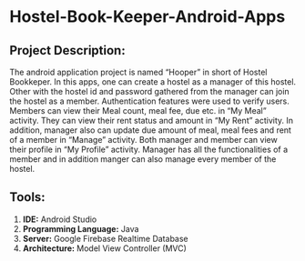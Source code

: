 # Hostel-Book-Keeper-Android-Apps

## Project Description:
The android application project is named “Hooper” in short of Hostel Bookkeper. In this apps, one can create a hostel as a manager of this hostel. Other with the hostel id and password gathered from the manager can join the hostel as a member. Authentication features were used to verify users. Members can view their Meal count, meal fee, due etc. in “My Meal” activity. They can view their rent status and amount in “My Rent” activity. In addition, manager also can update due amount of meal, meal fees and rent of a member in “Manage” activity. Both manager and member can view their profile in “My Profile” activity. Manager has all the functionalities of a member and in addition manger can also manage every member of the hostel.

## Tools:
1. **IDE:** Android Studio
2. **Programming Language:** Java
3. **Server:** Google Firebase Realtime Database
4. **Architecture:** Model View Controller (MVC)
